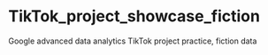 # TikTok_project_showcase_fiction
Google advanced data analytics TikTok project practice, fiction data
